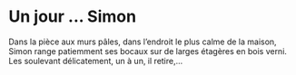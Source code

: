 # Un jour ... Simon

Dans la pièce aux murs pâles, dans l’endroit le plus calme de la maison, Simon range patiemment ses bocaux sur de larges étagères en bois verni. Les soulevant délicatement, un à un, il retire,...
